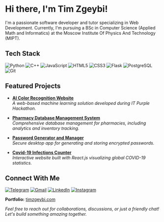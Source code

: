 # Hi there, I'm Tim Zgeybi!

I'm a passionate software developer and tutor specializing in Web Development. Currently, I'm pursuing a BSc in Computer Science (Applied Math and Informatics) at the Moscow Institute Of Physics And Technology (MIPT).


## Tech Stack

![Python](https://img.shields.io/badge/Python-3776AB?style=for-the-badge&logo=python&logoColor=white)
![C++](https://img.shields.io/badge/C++-00599C?style=for-the-badge&logo=cplusplus&logoColor=white)
![JavaScript](https://img.shields.io/badge/JavaScript-F7DF1E?style=for-the-badge&logo=javascript&logoColor=black)
![HTML5](https://img.shields.io/badge/HTML5-E34F26?style=for-the-badge&logo=html5&logoColor=white)
![CSS3](https://img.shields.io/badge/CSS3-1572B6?style=for-the-badge&logo=css3&logoColor=white)
![Flask](https://img.shields.io/badge/Flask-000000?style=for-the-badge&logo=flask&logoColor=white)
![PostgreSQL](https://img.shields.io/badge/PostgreSQL-336791?style=for-the-badge&logo=postgresql&logoColor=white)
![Git](https://img.shields.io/badge/Git-F05032?style=for-the-badge&logo=git&logoColor=white)


## Featured Projects

- [**AI Color Recognition Website**](https://code-crusaders.ru)  
  *A web-based machine learning solution developed during IT Purple Hackathon.*

- [**Pharmacy Database Management System**](https://github.com/zgeybi/Pharmacy-Management-System)  
  *Comprehensive database management for pharmacies, including analytics and inventory tracking.*

- [**Password Generator and Manager**](https://github.com/zgeybi/Password-Generator)  
  *Secure desktop app for generating and storing encrypted passwords.*

- [**Covid-19 Infections Counter**](https://github.com/zgeybi/Covid-19-Tracker)  
  *Interactive website built with React.js visualizing global COVID-19 statistics.*



## Connect With Me

[![Telegram](https://img.shields.io/badge/Telegram-0088CC?style=for-the-badge&logo=telegram&logoColor=white)](https://t.me/zgeybi)
[![Gmail](https://img.shields.io/badge/Gmail-EA4335?style=for-the-badge&logo=gmail&logoColor=white)](mailto:timzgeybi@gmail.com)
[![LinkedIn](https://img.shields.io/badge/LinkedIn-0077B5?style=for-the-badge&logo=linkedin&logoColor=white)](https://www.linkedin.com/in/timzgeybi)
[![Instagram](https://img.shields.io/badge/Instagram-E4405F?style=for-the-badge&logo=instagram&logoColor=white)](https://instagram.com/zgeybi)

**Portfolio:** [timzgeybi.com](https://timzgeybi.com)


*Feel free to reach out for collaborations, discussions, or just a friendly chat! Let's build something amazing together.*
